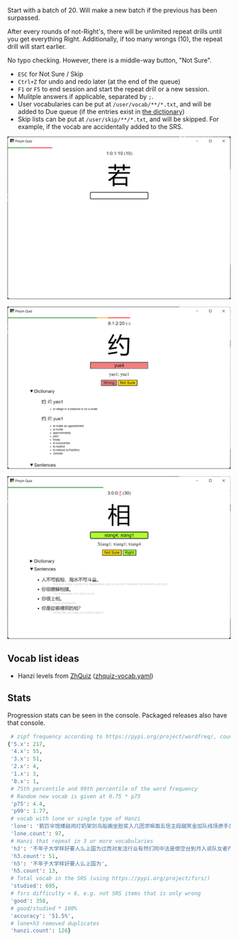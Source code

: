 Start with a batch of 20. Will make a new batch if the previous has been surpassed.

After every rounds of not-Right's, there will be unlimited repeat drills until you get everything Right. Additionally, if too many wrongs (10), the repeat drill will start earlier.

No typo checking. However, there is a middle-way button, "Not Sure".

- `ESC` for Not Sure / Skip
- `Ctrl+Z` for undo and redo later (at the end of the queue)
- `F1` or `F5` to end session and start the repeat drill or a new session.
- Mulitple answers if applicable, separated by `;`.
- User vocabularies can be put at `/user/vocab/**/*.txt`, and will be added to Due queue (if the entries exist in [the dictionary](https://www.mdbg.net/chinese/dictionary?page=cc-cedict))
- Skip lists can be put at `/user/skip/**/*.txt`, and will be skipped. For example, if the vocab are accidentally added to the SRS.

![Due Quiz](README/due.png)

![New Quiz](README/new.png)

![Repeat Quiz](README/repeat.png)

## Vocab list ideas

- Hanzi levels from [ZhQuiz](https://github.com/zhquiz/level/blob/master/_data/generated/vocab.yaml) ([zhquiz-vocab.yaml](/assets/zhquiz-vocab.yaml))

## Stats

Progression stats can be seen in the console. Packaged releases also have that console.

```python
 # zipf frequency according to https://pypi.org/project/wordfreq/, counting only "good"
{'5.x': 217,
 '4.x': 55,
 '3.x': 51,
 '2.x': 4,
 '1.x': 3,
 '0.x': 1,
 # 75th percentile and 99th percentile of the word frequency
 # Random new vocab is given at 0.75 * p75
 'p75': 4.4,
 'p99': 1.77,
 # vocab with lone or single type of Hanzi
 'lone': '箭匹伞饱矮敲闹灯奶架剑鸟船画坐脸奖入几团求嘛面五信主段越笑金加队线场原手类级水全法指啦年学杀军制连外...',
 'lone.count': 97,
 # Hanzi that repeat in 3 or more vocabularies
 'h3': '不年子大学样好要人么上国为过而对发活行业有然们同中法是偿空台到月入说队女者作在日和什能会最来以怎经进...',
 'h3.count': 51,
 'h5': '不年子大学样好要人么上国为',
 'h5.count': 13,
 # Total vocab in the SRS (using https://pypi.org/project/fsrs/)
 'studied': 695,
 # fsrs difficulty < 6, e.g. not SRS items that is only wrong
 'good': 358,
 # good/studied * 100%
 'accuracy': '51.5%',
 # lone+h3 removed duplicates
 'hanzi.count': 126}
```
